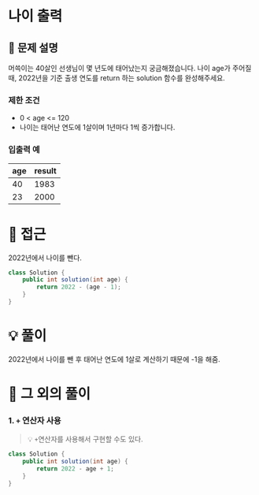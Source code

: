 # 나이 출력

## 📌 문제 설명

머쓱이는 40살인 선생님이 몇 년도에 태어났는지 궁금해졌습니다. 나이 age가 주어질 때, 2022년을 기준 출생 연도를 return 하는 solution 함수를 완성해주세요.

### 제한 조건

- 0 < age <= 120
- 나이는 태어난 연도에 1살이며 1년마다 1씩 증가합니다.

### 입출력 예

| age | result |
| --- | ------ |
| 40  | 1983   |
| 23  | 2000   |

# 🧐 접근

2022년에서 나이를 뺀다.

```java
class Solution {
    public int solution(int age) {
        return 2022 - (age - 1);
    }
}
```

# 💡 풀이

2022년에서 나이를 뺀 후 태어난 연도에 1살로 계산하기 때문에 -1을 해줌.

# 📘 그 외의 풀이

### 1. `+` 연산자 사용

> 💡 `+`연산자를 사용해서 구현할 수도 있다.

```java
class Solution {
    public int solution(int age) {
        return 2022 - age + 1;
    }
}
```
